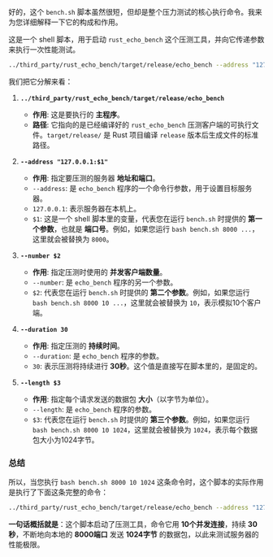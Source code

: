 好的，这个 `bench.sh` 脚本虽然很短，但却是整个压力测试的核心执行命令。我来为您详细解释一下它的构成和作用。

这是一个 shell 脚本，用于启动 `rust_echo_bench` 这个压测工具，并向它传递参数来执行一次性能测试。

```bash
../third_party/rust_echo_bench/target/release/echo_bench --address "127.0.0.1:$1" --number $2 --duration 30 --length $3
```

我们把它分解来看：

1.  **`../third_party/rust_echo_bench/target/release/echo_bench`**

      * **作用**: 这是要执行的 **主程序**。
      * **路径**: 它指向的是已经编译好的 `rust_echo_bench` 压测客户端的可执行文件。`target/release/` 是 Rust 项目编译 `release` 版本后生成文件的标准路径。

2.  **`--address "127.0.0.1:$1"`**

      * **作用**: 指定要压测的服务器 **地址和端口**。
      * `--address`: 是 `echo_bench` 程序的一个命令行参数，用于设置目标服务器。
      * `127.0.0.1`: 表示服务器在本机上。
      * `$1`: 这是一个 shell 脚本里的变量，代表您在运行 `bench.sh` 时提供的 **第一个参数**，也就是 **端口号**。例如，如果您运行 `bash bench.sh 8000 ...`，这里就会被替换为 `8000`。

3.  **`--number $2`**

      * **作用**: 指定压测时使用的 **并发客户端数量**。
      * `--number`: 是 `echo_bench` 程序的另一个参数。
      * `$2`: 代表您在运行 `bench.sh` 时提供的 **第二个参数**。例如，如果您运行 `bash bench.sh 8000 10 ...`，这里就会被替换为 `10`，表示模拟10个客户端。

4.  **`--duration 30`**

      * **作用**: 指定压测的 **持续时间**。
      * `--duration`: 是 `echo_bench` 程序的参数。
      * `30`: 表示压测将持续进行 **30秒**。这个值是直接写在脚本里的，是固定的。

5.  **`--length $3`**

      * **作用**: 指定每个请求发送的数据包 **大小**（以字节为单位）。
      * `--length`: 是 `echo_bench` 程序的参数。
      * `$3`: 代表您在运行 `bench.sh` 时提供的 **第三个参数**。例如，如果您运行 `bash bench.sh 8000 10 1024`，这里就会被替换为 `1024`，表示每个数据包大小为1024字节。

### 总结

所以，当您执行 `bash bench.sh 8000 10 1024` 这条命令时，这个脚本的实际作用是执行了下面这条完整的命令：

```bash
../third_party/rust_echo_bench/target/release/echo_bench --address "127.0.0.1:8000" --number 10 --duration 30 --length 1024
```

**一句话概括就是**：这个脚本启动了压测工具，命令它用 **10个并发连接**，持续 **30秒**，不断地向本地的 **8000端口** 发送 **1024字节** 的数据包，以此来测试服务器的性能极限。